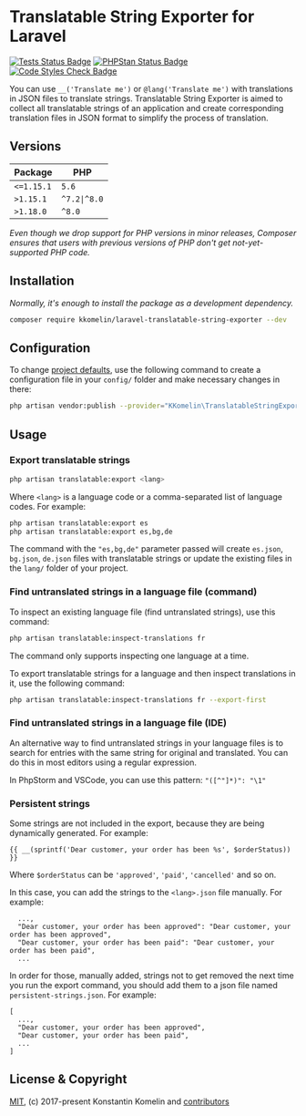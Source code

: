 # Translatable String Exporter for Laravel

[![Tests Status Badge](https://github.com/kkomelin/laravel-translatable-string-exporter/actions/workflows/run-tests.yml/badge.svg)](https://github.com/kkomelin/laravel-translatable-string-exporter/actions/workflows/run-tests.yml)
[![PHPStan Status Badge](https://github.com/kkomelin/laravel-translatable-string-exporter/actions/workflows/phpstan.yml.yml/badge.svg)](https://github.com/kkomelin/laravel-translatable-string-exporter/actions/workflows/phpstan.yml.yml)
[![Code Styles Check Badge](https://github.com/kkomelin/laravel-translatable-string-exporter/actions/workflows/php-cs-fixer.yml/badge.svg)](https://github.com/kkomelin/laravel-translatable-string-exporter/actions/workflows/php-cs-fixer.yml)

You can use `__('Translate me')` or `@lang('Translate me')` with translations in JSON files to translate strings.
Translatable String Exporter is aimed to collect all translatable strings of an application and create corresponding translation files in JSON format to simplify the process of translation.

## Versions

| Package    | PHP          |
| ---------- | ------------ |
| `<=1.15.1` | `5.6`        |
| `>1.15.1`  | `^7.2\|^8.0` |
| `>1.18.0`  | `^8.0`       |

_Even though we drop support for PHP versions in minor releases, Composer ensures that users with previous versions of PHP don't get not-yet-supported PHP code._

## Installation

_Normally, it's enough to install the package as a development dependency._

```bash
composer require kkomelin/laravel-translatable-string-exporter --dev
```

## Configuration

To change [project defaults](https://github.com/kkomelin/laravel-translatable-string-exporter/wiki/Configuration-and-Project-Defaults), use the following command to create a configuration file in your `config/` folder and make necessary changes in there:

```bash
php artisan vendor:publish --provider="KKomelin\TranslatableStringExporter\Providers\ExporterServiceProvider"
```

## Usage

### Export translatable strings

```bash
php artisan translatable:export <lang>
```

Where `<lang>` is a language code or a comma-separated list of language codes.
For example:

```bash
php artisan translatable:export es
php artisan translatable:export es,bg,de
```

The command with the `"es,bg,de"` parameter passed will create `es.json`, `bg.json`, `de.json` files with translatable strings or update the existing files in the `lang/` folder of your project.

### Find untranslated strings in a language file (command)

To inspect an existing language file (find untranslated strings), use this command:

```bash
php artisan translatable:inspect-translations fr
```

The command only supports inspecting one language at a time.

To export translatable strings for a language and then inspect translations in it, use the following command:

```bash
php artisan translatable:inspect-translations fr --export-first
```

### Find untranslated strings in a language file (IDE)

An alternative way to find untranslated strings in your language files is to search for entries with the same string for original and translated.
You can do this in most editors using a regular expression.

In PhpStorm and VSCode, you can use this pattern: `"([^"]*)": "\1"`

### Persistent strings

Some strings are not included in the export, because they are being dynamically generated. For example:

`{{ __(sprintf('Dear customer, your order has been %s', $orderStatus)) }}`

Where `$orderStatus` can be `'approved'`, `'paid'`, `'cancelled'` and so on.

In this case, you can add the strings to the `<lang>.json` file manually. For example:

```
  ...,
  "Dear customer, your order has been approved": "Dear customer, your order has been approved",
  "Dear customer, your order has been paid": "Dear customer, your order has been paid",
  ...
```

In order for those, manually added, strings not to get removed the next time you run the export command, you should add them to a json file named `persistent-strings.json`. For example:

```
[
  ...,
  "Dear customer, your order has been approved",
  "Dear customer, your order has been paid",
  ...
]
```

## License & Copyright

[MIT](https://github.com/kkomelin/laravel-translatable-string-exporter/blob/master/LICENSE), (c) 2017-present Konstantin Komelin and [contributors](https://github.com/kkomelin/laravel-translatable-string-exporter/graphs/contributors)
